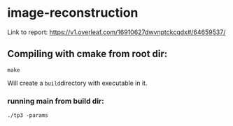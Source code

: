 # image-reconstruction
Link to report:
https://v1.overleaf.com/16910627dwvnptckcqdx#/64659537/
## Compiling with cmake from root dir:

`make`

Will create a `build`directory with executable in it.

### running main from build dir:

`./tp3 -params`


